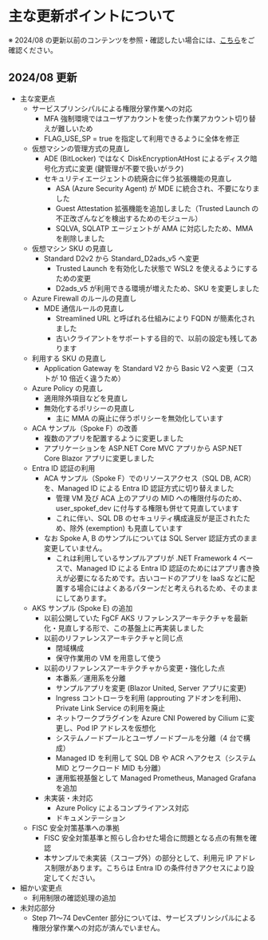 # 主な更新ポイントについて

※ 2024/08 の更新以前のコンテンツを参照・確認したい場合には、[こちら](https://github.com/nakamacchi/AzureCAF.LandingZones.Demo/tree/6a63ddf8df4ce20d9de05d3b29a90ce96e5694ae)をご確認ください。

## 2024/08 更新

- 主な変更点
  - サービスプリンシパルによる権限分掌作業への対応
    - MFA 強制環境ではユーザアカウントを使った作業アカウント切り替えが難しいため
    - FLAG_USE_SP = true を指定して利用できるように全体を修正
  - 仮想マシンの管理方式の見直し
    - ADE (BitLocker) ではなく DiskEncryptionAtHost によるディスク暗号化方式に変更 (鍵管理が不要で扱いがラク)
    - セキュリティエージェントの統廃合に伴う拡張機能の見直し
      - ASA (Azure Security Agent) が MDE に統合され、不要になりました
      - Guest Attestation 拡張機能を追加しました（Trusted Launch の不正改ざんなどを検出するためのモジュール）
      - SQLVA, SQLATP エージェントが AMA に対応したため、MMA を削除しました
  - 仮想マシン SKU の見直し
    - Standard D2v2 から Standard_D2ads_v5 へ変更
      - Trusted Launch を有効化した状態で WSL2 を使えるようにするための変更
      - D2ads_v5 が利用できる環境が増えたため、SKU を変更しました
  - Azure Firewall のルールの見直し
    - MDE 通信ルールの見直し
      - Streamlined URL と呼ばれる仕組みにより FQDN が簡素化されました
      - 古いクライアントをサポートする目的で、以前の設定も残してあります
  - 利用する SKU の見直し
    - Application Gateway を Standard V2 から Basic V2 へ変更（コストが 10 倍近く違うため）
  - Azure Policy の見直し
    - 適用除外項目などを見直し
    - 無効化するポリシーの見直し
      - 主に MMA の廃止に伴うポリシーを無効化しています
  - ACA サンプル（Spoke F）の改善
    - 複数のアプリを配置するように変更しました
    - アプリケーションを ASP.NET Core MVC アプリから ASP.NET Core Blazor アプリに変更しました
  - Entra ID 認証の利用
    - ACA サンプル（Spoke F）でのリソースアクセス（SQL DB, ACR）を、Managed ID による Entra ID 認証方式に切り替えました
      - 管理 VM 及び ACA 上のアプリの MID への権限付与のため、user_spokef_dev に付与する権限も併せて見直しています
      - これに伴い、SQL DB のセキュリティ構成違反が是正されたため、除外 (exemption) も見直しています
    - なお Spoke A, B のサンプルについては SQL Server 認証方式のまま変更していません。
      - これは利用しているサンプルアプリが .NET Framework 4 ベースで、Managed ID による Entra ID 認証のためにはアプリ書き換えが必要になるためです。古いコードのアプリを IaaS などに配置する場合にはよくあるパターンだと考えられるため、そのままにしてあります。
  - AKS サンプル (Spoke E) の追加
    - 以前公開していた FgCF AKS リファレンスアーキテクチャを最新化・見直しする形で、この基盤上に再実装しました
    - 以前のリファレンスアーキテクチャと同じ点
      - 閉域構成
      - 保守作業用の VM を用意して使う
    - 以前のリファレンスアーキテクチャから変更・強化した点
      - 本番系／運用系を分離
      - サンプルアプリを変更 (Blazor United, Server アプリに変更)
      - Ingress コントローラを利用 (approuting アドオンを利用)、Private Link Service の利用を廃止
      - ネットワークプラグインを Azure CNI Powered by Cilium に変更し、Pod IP アドレスを仮想化
      - システムノードプールとユーザノードプールを分離（4 台で構成）
      - Managed ID を利用して SQL DB や ACR へアクセス（システム MID とワークロード MID も分離）
      - 運用監視基盤として Managed Prometheus, Managed Grafana を追加
    - 未実装・未対応
      - Azure Policy によるコンプライアンス対応
      - ドキュメンテーション
  - FISC 安全対策基準への準拠
    - FISC 安全対策基準と照らし合わせた場合に問題となる点の有無を確認
    - 本サンプルで未実装（スコープ外）の部分として、利用元 IP アドレス制限があります。こちらは Entra ID の条件付きアクセスにより設定してください。
- 細かい変更点
  - 利用制限の確認処理の追加
- 未対応部分
  - Step 71～74 DevCenter 部分については、サービスプリンシパルによる権限分掌作業への対応が済んでいません。
